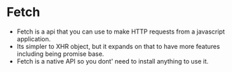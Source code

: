 # Fetch 
- Fetch is a api that you can use to make HTTP requests from a javascript application. 
- Its simpler to XHR object, but it expands on that to have more features including being promise base. 
- Fetch is a native API so you dont' need to install anything to use it. 